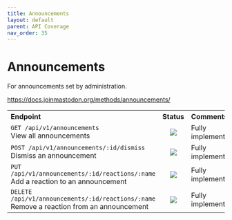 ```yaml
---
title: Announcements
layout: default
parent: API Coverage
nav_order: 35
---
```


# Announcements

For announcements set by administration.

<a href="https://docs.joinmastodon.org/methods/announcements/" target="_blank">https://docs.joinmastodon.org/methods/announcements/</a>

<table style="width:100%;table-layout:fixed;">
  <tr>
    <th style="width:45%;text-align:left;">Endpoint</th>
    <th style="width:10%;text-align:center;">Status</th>
    <th style="width:45%;text-align:left;">Comments</th>
  </tr>
  <tr>
    <td style="width:45%;text-align:left;"><code>GET /api/v1/announcements</code><br>View all announcements</td>
    <td style="width:10%;text-align:center;"><img src="/assets/green16.png"></td>
    <td style="width:45%;text-align:left;">Fully implemented</td>
  </tr>
  <tr>
    <td style="width:45%;text-align:left;"><code>POST /api/v1/announcements/:id/dismiss</code><br>Dismiss an announcement</td>
    <td style="width:10%;text-align:center;"><img src="/assets/green16.png"></td>
    <td style="width:45%;text-align:left;">Fully implemented</td>
  </tr>
  <tr>
    <td style="width:45%;text-align:left;"><code>PUT /api/v1/announcements/:id/reactions/:name</code><br>Add a reaction to an announcement</td>
    <td style="width:10%;text-align:center;"><img src="/assets/green16.png"></td>
    <td style="width:45%;text-align:left;">Fully implemented</td>
  </tr>
  <tr>
    <td style="width:45%;text-align:left;"><code>DELETE /api/v1/announcements/:id/reactions/:name</code><br>Remove a reaction from an announcement</td>
    <td style="width:10%;text-align:center;"><img src="/assets/green16.png"></td>
    <td style="width:45%;text-align:left;">Fully implemented</td>
  </tr>
</table>
